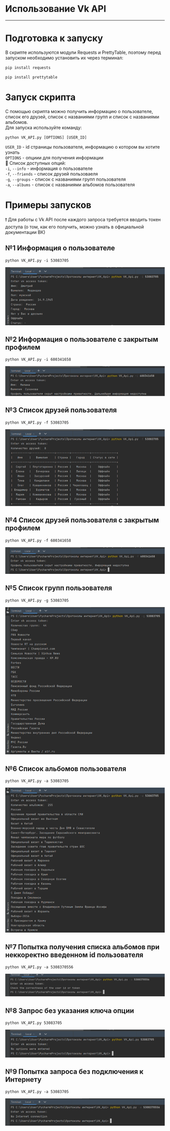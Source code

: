 # Использование Vk API
_____
# Подготовка к запуску
В скрипте используются модули Requests и PrettyTable, поэтому перед запуском необходимо установить их через терминал:
```
pip install requests
```
```
pip install prettytable
```
# Запуск скрипта
С помощью скрипта можно получить информацию о пользователе, список его друзей, список с названиями групп и список с названиями альбомов.    
Для запуска используйте команду:    
```
python VK_API.py [OPTIONS] [USER_ID]
```
`USER_ID` - id страницы пользователя, информацию о котором вы хотите узнать    
`OPTIONS` - опциии для получения информации    
:small_orange_diamond: Список доступных опций:    
`-i`, `--info` - информация о пользователе    
`-f`, `--friends` - список друзей пользоваеля    
`-g`, `--groups` - список с названиями групп пользователя    
`-a`, `--albums` - список с названиями альбомов пользователя    
# Примеры запусков
:heavy_exclamation_mark: Для работы с Vk API после каждого запроса требуется вводить токен доступа (о том, как его получить, можно узнать в официальной документации ВК)
## №1 Информация о пользователе
```
python VK_API.py -i 53083705
```
![Image alt](https://github.com/anya-otman/VK_Api/blob/main/examples/example1.png)
## №2 Информация о пользователе с закрытым профилем
```
python VK_API.py -i 600341658
```
![Image alt](https://github.com/anya-otman/VK_Api/blob/main/examples/example2.png)
## №3 Список друзей пользователя
```
python VK_API.py -f 53083705
```
![Image alt](https://github.com/anya-otman/VK_Api/blob/main/examples/example3.png)
## №4 Список друзей пользователя с закрытым профилем
```
python VK_API.py -f 600341658
```
![Image alt](https://github.com/anya-otman/VK_Api/blob/main/examples/example4.png)
## №5 Список групп пользователя
```
python VK_API.py -g 53083705
```
![Image alt](https://github.com/anya-otman/VK_Api/blob/main/examples/example5.png)
## №6 Список альбомов пользователя
```
python VK_API.py -a 53083705
```
![Image alt](https://github.com/anya-otman/VK_Api/blob/main/examples/example6.png)
## №7 Попытка получения списка альбомов при неккоректно введенном id пользователя
```
python VK_API.py -a 5308370556
```
![Image alt](https://github.com/anya-otman/VK_Api/blob/main/examples/example7.png)
## №8 Запрос без указания ключа опции
```
python VK_API.py 53083705
```
![Image alt](https://github.com/anya-otman/VK_Api/blob/main/examples/example8.png)
## №9 Попытка запроса без подключения к Интернету
```
python VK_API.py -a 53083705
```
![Image alt](https://github.com/anya-otman/VK_Api/blob/main/examples/example9.png)

